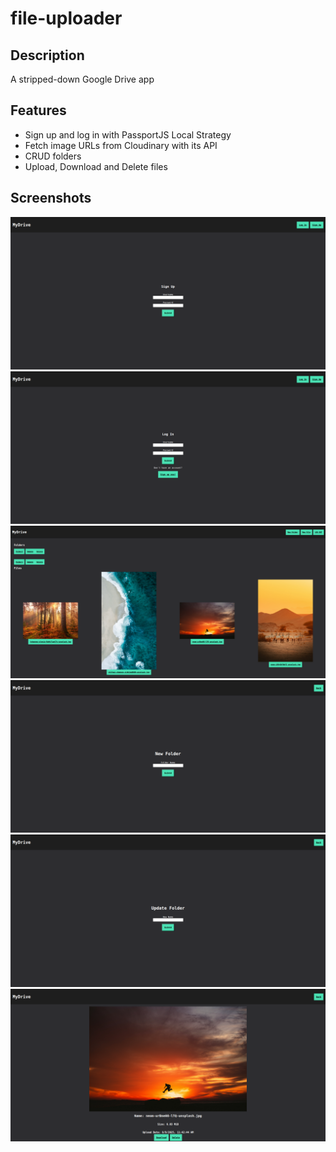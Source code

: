 # file-uploader

## Description

A stripped-down Google Drive app

## Features

- Sign up and log in with PassportJS Local Strategy
- Fetch image URLs from Cloudinary with its API
- CRUD folders
- Upload, Download and Delete files

## Screenshots

![Sign Up](/screenshots/sign-up.png)
![Log In](/screenshots/log-in.png)
![Home](/screenshots/home.png)
![New Folder](/screenshots/new-folder.png)
![Update Folder](/screenshots/update-folder.png)
![File Details](/screenshots/file-details.png)

